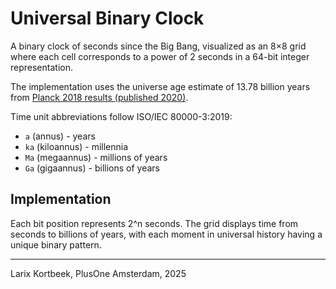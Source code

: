 # Universal Binary Clock

A binary clock of seconds since the Big Bang, visualized as an 8×8 grid where each cell corresponds to a power of 2 seconds in a 64-bit integer representation.

The implementation uses the universe age estimate of 13.78 billion years from [Planck 2018 results (published 2020)](https://www.aanda.org/articles/aa/full_html/2020/09/aa33910-18/aa33910-18.html).

Time unit abbreviations follow ISO/IEC 80000-3:2019:
- `a` (annus) - years
- `ka` (kiloannus) - millennia  
- `Ma` (megaannus) - millions of years
- `Ga` (gigaannus) - billions of years

## Implementation

Each bit position represents 2^n seconds. The grid displays time from seconds to billions of years, with each moment in universal history having a unique binary pattern.

---

Larix Kortbeek, PlusOne Amsterdam, 2025